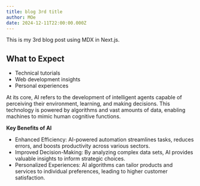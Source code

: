 ```yaml
---
title: blog 3rd title
author: MOe
date: 2024-12-11T22:00:00.000Z
---
```


This is my 3rd blog post using MDX in Next.js.

## What to Expect

* Technical tutorials
* Web development insights
* Personal experiences

At its core, AI refers to the development of intelligent agents capable of perceiving their environment, learning, and making decisions. This technology is powered by algorithms and vast amounts of data, enabling machines to mimic human cognitive functions.

**Key Benefits of AI**

* Enhanced Efficiency: AI-powered automation streamlines tasks, reduces errors, and boosts productivity across various sectors.
* Improved Decision-Making: By analyzing complex data sets, AI provides valuable insights to inform strategic choices.
* Personalized Experiences: AI algorithms can tailor products and services to individual preferences, leading to higher customer satisfaction.
